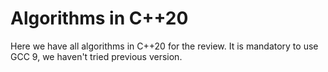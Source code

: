 # Algorithms in C++20 
Here we have all algorithms in C++20 for the review. 
It is mandatory to use GCC 9, we haven't tried previous version.

